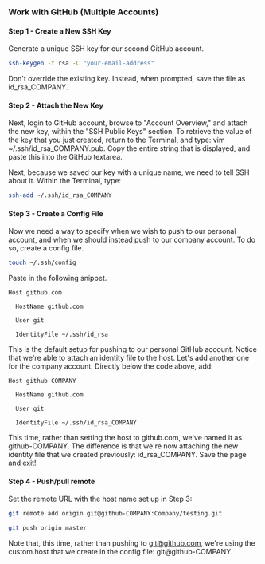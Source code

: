 ### Work with GitHub (Multiple Accounts)

#### Step 1 - Create a New SSH Key

Generate a unique SSH key for our second GitHub account.

```bash
ssh-keygen -t rsa -C "your-email-address"
```

Don't override the existing key. Instead, when prompted, save the file as id_rsa_COMPANY. 

#### Step 2 - Attach the New Key

Next, login to GitHub account, browse to "Account Overview," and attach the new key, within the "SSH Public Keys" section. To retrieve the value of the key that you just created, return to the Terminal, and type: vim ~/.ssh/id_rsa_COMPANY.pub. Copy the entire string that is displayed, and paste this into the GitHub textarea. 

Next, because we saved our key with a unique name, we need to tell SSH about it. Within the Terminal, type: 

```bash
ssh-add ~/.ssh/id_rsa_COMPANY
``` 

#### Step 3 - Create a Config File

Now we need a way to specify when we wish to push to our personal account, and when we should instead push to our company account. To do so, create a config file.

```bash
touch ~/.ssh/config
```

Paste in the following snippet.

```
Host github.com

  HostName github.com

  User git

  IdentityFile ~/.ssh/id_rsa
```

This is the default setup for pushing to our personal GitHub account. Notice that we're able to attach an identity file to the host. Let's add another one for the company account. Directly below the code above, add:

```
Host github-COMPANY

  HostName github.com

  User git

  IdentityFile ~/.ssh/id_rsa_COMPANY
```

This time, rather than setting the host to github.com, we've named it as github-COMPANY. The difference is that we're now attaching the new identity file that we created previously: id_rsa_COMPANY. Save the page and exit!

#### Step 4 - Push/pull remote

Set the remote URL with the host name set up in Step 3:


```bash
git remote add origin git@github-COMPANY:Company/testing.git

git push origin master
```

Note that, this time, rather than pushing to git@github.com, we're using the custom host that we create in the
config file: git@github-COMPANY.
